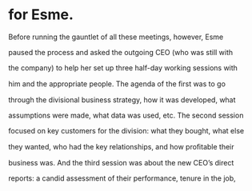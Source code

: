# for Esme.

Before running the gauntlet of all these meetings, however, Esme

paused the process and asked the outgoing CEO (who was still with

the company) to help her set up three half-day working sessions with

him and the appropriate people. The agenda of the ﬁrst was to go

through the divisional business strategy, how it was developed, what

assumptions were made, what data was used, etc. The second session

focused on key customers for the division: what they bought, what else

they wanted, who had the key relationships, and how proﬁtable their

business was. And the third session was about the new CEO’s direct

reports: a candid assessment of their performance, tenure in the job,